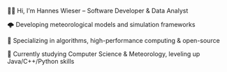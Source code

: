 👨‍💻 Hi, I’m Hannes Wieser – Software Developer & Data Analyst

🌩️ Developing meteorological models and simulation frameworks

🤖 Specializing in algorithms, high-performance computing & open-source

🌱 Currently studying Computer Science & Meteorology, leveling up Java/C++/Python skills
